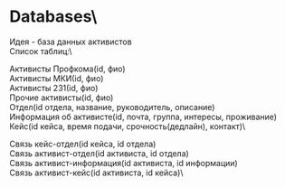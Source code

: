 # Databases\
Идея - база данных активистов \
Список таблиц:\

Активисты Профкома(id, фио)\
Активисты МКИ(id, фио)\
Активисты 231(id, фио)\
Прочие активисты(id, фио)\
Отдел(id отдела, название, руководитель, описание)\
Информация об активисте(id, почта, группа, интересы, проживание)\
Кейс(id кейса, время подачи, срочность(дедлайн), контакт)\

Связь кейс-отдел(id кейса, id отдела)\
Связь активист-отдел(id активиста, id отдела)\
Связь активист-информация(id активиста, id информации)\
Связь активист-кейс(id активиста, id кейса)\

